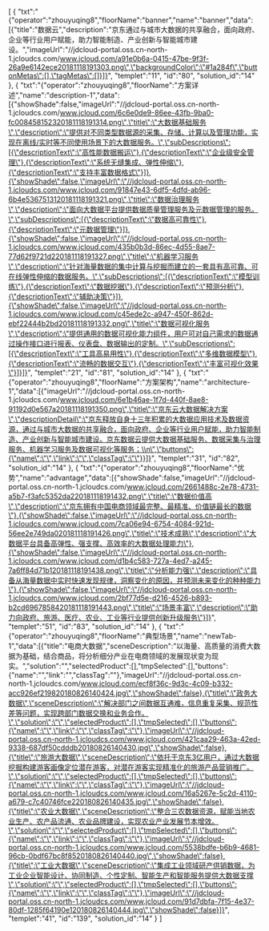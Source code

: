 [
	{
		"txt":"{\"operator\":\"zhouyuqing8\",\"floorName\":\"banner\",\"name\":\"banner\",\"data\":[{\"title\":\"数据云\",\"description\":\"京东通过与城市大数据的共享融合，面向政府、企业等行业用户赋能，助力智能制造、产业创新与智能城市建设。\",\"imageUrl\":\"//jdcloud-portal.oss.cn-north-1.jcloudcs.com/www.jcloud.com/a91e0b6a-0415-47be-9f3f-26a9e6142ece20181118191303.png\",\"backgroundColor\":\"#1a284f\",\"buttonMetas\":[],\"tagMetas\":[]}]}",
		"templet":"11",
		"id":"80",
		"solution_id":"14"
	},
	{
		"txt":"{\"operator\":\"zhouyuqing8\",\"floorName\":\"方案详述\",\"name\":\"description-1\",\"data\":[{\"showShade\":false,\"imageUrl\":\"//jdcloud-portal.oss.cn-north-1.jcloudcs.com/www.jcloud.com/6c6e0de9-86ee-43fb-9ba0-fc008458152320181118191314.png\",\"title\":\"大数据基础服务\",\"description\":\"提供对不同类型数据源的采集、存储、计算以及管理功能，实现在离线/实时等不同使用场景下的大数据服务。\",\"subDescriptions\":[{\"descriptionText\":\"高性能数据搬运\"},{\"descriptionText\":\"企业级安全管理\"},{\"descriptionText\":\"系统无缝集成、弹性伸缩\"},{\"descriptionText\":\"支持丰富数据格式\"}]},{\"showShade\":false,\"imageUrl\":\"//jdcloud-portal.oss.cn-north-1.jcloudcs.com/www.jcloud.com/91847e43-6df5-4dfd-ab96-6b4e5367513120181118191321.png\",\"title\":\"数据治理服务\",\"description\":\"面向大数据平台提供数据质量管理服务及元数据管理的服务。\",\"subDescriptions\":[{\"descriptionText\":\"数据高可靠性\"},{\"descriptionText\":\"元数据管理\"}]},{\"showShade\":false,\"imageUrl\":\"//jdcloud-portal.oss.cn-north-1.jcloudcs.com/www.jcloud.com/435b0b3d-86ec-4d55-8ae7-77d62f9721d220181118191327.png\",\"title\":\"机器学习服务\",\"description\":\"针对海量数据的集中计算与挖掘而建立的一套具有高可靠、可在线弹性伸缩的数据服务。\",\"subDescriptions\":[{\"descriptionText\":\"模型训练\"},{\"descriptionText\":\"数据挖据\"},{\"descriptionText\":\"预测分析\"},{\"descriptionText\":\"辅助决策\"}]},{\"showShade\":false,\"imageUrl\":\"//jdcloud-portal.oss.cn-north-1.jcloudcs.com/www.jcloud.com/c45ede2c-a947-450f-862d-ebf22444b2bd20181118191332.png\",\"title\":\"数据可视化服务\",\"description\":\"提供通用的数据可视化能力组件，用户可对自己需求的数据通过操作接口进行报表、仪表盘、数据输出的定制。\",\"subDescriptions\":[{\"descriptionText\":\"工具高易用性\"},{\"descriptionText\":\"多维数据模型\"},{\"descriptionText\":\"流畅的数据交互\"},{\"descriptionText\":\"丰富可视化效果\"}]}]}",
		"templet":"21",
		"id":"81",
		"solution_id":"14"
	},
	{
		"txt":"{\"operator\":\"zhouyuqing8\",\"floorName\":\"方案架构\",\"name\":\"architecture-1\",\"data\":[{\"imageUrl\":\"//jdcloud-portal.oss.cn-north-1.jcloudcs.com/www.jcloud.com/6e1b46ae-1f7d-440f-8ae8-91192d0e567a20181118191350.png\",\"title\":\"京东云大数据解决方案\",\"descriptionDetail\":\"京东释放自身十三年积累的大数据应用技术及数据资源，通过与城市大数据的共享融合，面向政府、企业等行业用户赋能，助力智能制造、产业创新与智能城市建设。京东数据云提供大数据基础服务、数据采集与治理服务、机器学习服务及数据可视化等服务；\\n\",\"buttons\":{\"name\":\"\",\"link\":\"\",\"classTag\":\"\"}}]}",
		"templet":"31",
		"id":"82",
		"solution_id":"14"
	},
	{
		"txt":"{\"operator\":\"zhouyuqing8\",\"floorName\":\"优势\",\"name\":\"advantage\",\"data\":[{\"showShade\":false,\"imageUrl\":\"//jdcloud-portal.oss.cn-north-1.jcloudcs.com/www.jcloud.com/2661488c-2e78-4731-a5b7-f3afc5352da220181118191432.png\",\"title\":\"数据价值高\",\"description\":\"京东拥有中国电商领域最完整、最精准、价值链最长的数据\"},{\"showShade\":false,\"imageUrl\":\"//jdcloud-portal.oss.cn-north-1.jcloudcs.com/www.jcloud.com/7ca06e94-6754-4084-921d-56ee2e749da020181118191426.png\",\"title\":\"技术成熟\",\"description\":\"大数据平台具备高弹性、强支撑、高效率的大数据处理能力\"},{\"showShade\":false,\"imageUrl\":\"//jdcloud-portal.oss.cn-north-1.jcloudcs.com/www.jcloud.com/d1b4c583-727a-4ed7-a245-7a6ff84d71b120181118191438.png\",\"title\":\"分析能力强\",\"description\":\"具备从海量数据中实时快速发现规律，洞察变化的原因，并预测未来变化的种种能力\"},{\"showShade\":false,\"imageUrl\":\"//jdcloud-portal.oss.cn-north-1.jcloudcs.com/www.jcloud.com/2bf77d5e-d216-4526-b893-b2cd6967858420181118191443.png\",\"title\":\"场景丰富\",\"description\":\"助力向政府、旅游、医疗、农业、工业等行业提供创新升级服务\"}]}",
		"templet":"51",
		"id":"83",
		"solution_id":"14"
	},
	{
		"txt":"{\"operator\":\"zhouyuqing8\",\"floorName\":\"典型场景\",\"name\":\"newTab-1\",\"data\":[{\"title\":\"电商大数据\",\"sceneDescription\":\"以海量、高质量的消费大数据为基础，结合商品，将分析细分产业在电商领域的发展现状变为现实。\",\"solution\":\"\",\"selectedProduct\":[],\"tmpSelected\":[],\"buttons\":{\"name\":\"\",\"link\":\"\",\"classTag\":\"\"},\"imageUrl\":\"//jdcloud-portal.oss.cn-north-1.jcloudcs.com/www.jcloud.com/ecf8f36c-9d3c-4c09-b332-acc926ef219820180826140424.jpg\",\"showShade\":false},{\"title\":\"政务大数据\",\"sceneDescription\":\"解决部门之间数据互通难，信息重复采集、规范性差等问题，实现跨部门数据交换和业务合作。\",\"solution\":\"\",\"selectedProduct\":[],\"tmpSelected\":[],\"buttons\":{\"name\":\"\",\"link\":\"\",\"classTag\":\"\"},\"imageUrl\":\"//jdcloud-portal.oss.cn-north-1.jcloudcs.com/www.jcloud.com/421caa29-463a-42ed-9338-687df50cdddb20180826140430.jpg\",\"showShade\":false},{\"title\":\"旅游大数据\",\"sceneDescription\":\"依托于京东3亿用户，通过大数据挖掘构建游客画像定位潜在游客，对潜在游客实现精准化的旅游产品营销推广。\",\"solution\":\"\",\"selectedProduct\":[],\"tmpSelected\":[],\"buttons\":{\"name\":\"\",\"link\":\"\",\"classTag\":\"\"},\"imageUrl\":\"//jdcloud-portal.oss.cn-north-1.jcloudcs.com/www.jcloud.com/16a5267e-5c2d-4110-a679-c7c40746fce220180826140435.jpg\",\"showShade\":false},{\"title\":\"农业大数据\",\"sceneDescription\":\"整合三农数据资源，赋能当地农业生产、农产品流通、农业品牌建设，实现农业产业发展节本增效。\",\"solution\":\"\",\"selectedProduct\":[],\"tmpSelected\":[],\"buttons\":{\"name\":\"\",\"link\":\"\",\"classTag\":\"\"},\"imageUrl\":\"//jdcloud-portal.oss.cn-north-1.jcloudcs.com/www.jcloud.com/5538bdfe-b6b9-4681-96cb-0bdf67bc8f8520180826140440.jpg\",\"showShade\":false},{\"title\":\"工业大数据\",\"sceneDescription\":\"集成工业领域研产供销数据，为工业企业智能设计、协同制造、个性定制、智能生产和智能服务提供大数据支撑\",\"solution\":\"\",\"selectedProduct\":[],\"tmpSelected\":[],\"buttons\":{\"name\":\"\",\"link\":\"\",\"classTag\":\"\"},\"imageUrl\":\"//jdcloud-portal.oss.cn-north-1.jcloudcs.com/www.jcloud.com/91d7dbfa-7f15-4e37-80df-1285f64190e120180826140444.jpg\",\"showShade\":false}]}",
		"templet":"41",
		"id":"139",
		"solution_id":"14"
	}
]